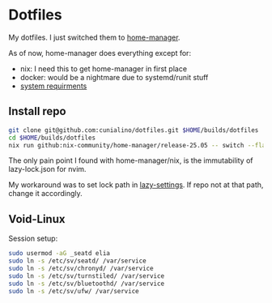 # Dotfiles

My dotfiles. I just switched them to [home-manager](https://nix-community.github.io/home-manager/).

As of now, home-manager does everything except for:

- nix: I need this to get home-manager in first place
- docker: would be a nightmare due to systemd/runit stuff
- [system requirments](./requirements/README.md)

## Install repo 

```bash
git clone git@github.com:cunialino/dotfiles.git $HOME/builds/dotfiles
cd $HOME/builds/dotfiles
nix run github:nix-community/home-manager/release-25.05 -- switch --flake .#gem
```

The only pain point I found with home-manager/nix, is the immutability of lazy-lock.json for nvim.

My workaround was to set lock path in [lazy-settings](./modules/nvim/conf/lua/core/lazy.lua). 
If repo not at that path, change it accordingly.

## Void-Linux

Session setup:
```bash
sudo usermod -aG _seatd elia
sudo ln -s /etc/sv/seatd/ /var/service
sudo ln -s /etc/sv/chronyd/ /var/service
sudo ln -s /etc/sv/turnstiled/ /var/service
sudo ln -s /etc/sv/bluetoothd/ /var/service
sudo ln -s /etc/sv/ufw/ /var/service
```
